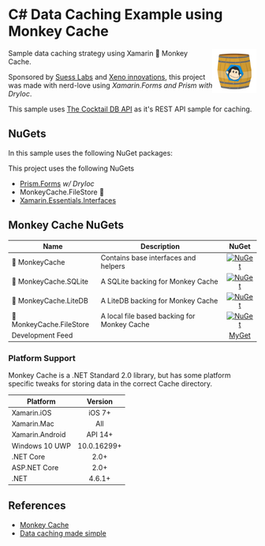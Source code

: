 # C# Data Caching Example using Monkey Cache
<img align="right" width="90" height="90" src="https://raw.githubusercontent.com/DamianSuess/Test.XamMonkeyCache/master/docs/MonkeyCacheSmall-2.png" />
Sample data caching strategy using Xamarin 🐒 Monkey Cache.

Sponsored by [Suess Labs](https://suesslabs.com) and [Xeno innovations](https://xenoinc.com), this project was made with nerd-love using _Xamarin.Forms and Prism with DryIoc_.

This sample uses [The Cocktail DB API](https://www.thecocktaildb.com/api.php) as it's REST API sample for caching.

## NuGets
In this sample uses the following NuGet packages:

This project uses the following NuGets
* [Prism.Forms](https://github.com/PrismLibrary/Prism) _w/ DryIoc_
* MonkeyCache.FileStore 🙈
* [Xamarin.Essentials.Interfaces](https://github.com/rdavisau/essential-interfaces)

## Monkey Cache NuGets

|Name|Description|NuGet|
| ------------------- | -------- | :------------------: |
|🐒 MonkeyCache|Contains base interfaces and helpers|[![NuGet](https://img.shields.io/nuget/v/MonkeyCache.svg?label=NuGet)](https://www.nuget.org/packages/MonkeyCache/)|
|🙊 MonkeyCache.SQLite|A SQLite backing for Monkey Cache|[![NuGet](https://img.shields.io/nuget/v/MonkeyCache.SQLite.svg?label=NuGet)](https://www.nuget.org/packages/MonkeyCache.SQLite/)|
|🙉 MonkeyCache.LiteDB|A LiteDB backing for Monkey Cache|[![NuGet](https://img.shields.io/nuget/v/MonkeyCache.LiteDB.svg?label=NuGet)](https://www.nuget.org/packages/MonkeyCache.LiteDB/)|
|🙈 MonkeyCache.FileStore|A local file based backing for Monkey Cache|[![NuGet](https://img.shields.io/nuget/v/MonkeyCache.FileStore.svg?label=NuGet)](https://www.nuget.org/packages/MonkeyCache.FileStore/)|
|Development Feed| |[MyGet](http://myget.org/F/monkey-cache)|

### Platform Support

Monkey Cache is a .NET Standard 2.0 library, but has some platform specific tweaks for storing data in the correct Cache directory.

|Platform|Version|
| ------------------- | :------------------: |
|Xamarin.iOS|iOS 7+|
|Xamarin.Mac|All|
|Xamarin.Android|API 14+|
|Windows 10 UWP|10.0.16299+|
|.NET Core|2.0+|
|ASP.NET Core|2.0+|
|.NET|4.6.1+|

## References
* [Monkey Cache](https://github.com/jamesmontemagno/monkey-cache)
* [Data caching made simple](https://montemagno.com/data-caching-made-simple-with-monkey-cache/)
